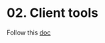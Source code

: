 # 02. Client tools

Follow this [doc](https://github.com/kelseyhightower/kubernetes-the-hard-way/blob/master/docs/02-client-tools.md)